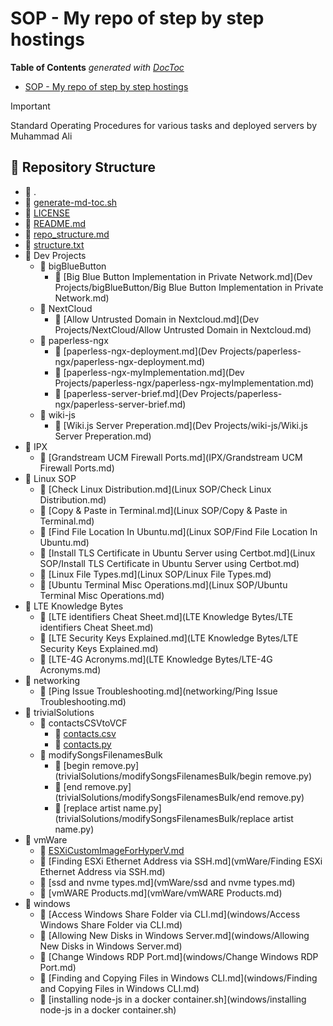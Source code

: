# SOP - My repo of step by step hostings

<!-- START doctoc generated TOC please keep comment here to allow auto update -->
<!-- DON'T EDIT THIS SECTION, INSTEAD RE-RUN doctoc TO UPDATE -->
**Table of Contents**  *generated with [DocToc](https://github.com/thlorenz/doctoc)*

- [SOP - My repo of step by step hostings](#sop---my-repo-of-step-by-step-hostings)

<!-- END doctoc generated TOC please keep comment here to allow auto update -->


> [!IMPORTANT]  
> Standard Operating Procedures for various tasks and deployed servers by Muhammad Ali


<!-- toc -->
## 📁 Repository Structure

  - 📁 .
  - 📄 [generate-md-toc.sh](generate-md-toc.sh)
  - 📄 [LICENSE](LICENSE)
  - 📄 [README.md](README.md)
  - 📄 [repo_structure.md](repo_structure.md)
  - 📄 [structure.txt](structure.txt)
  - 📁 Dev Projects
    - 📁 bigBlueButton
      - 📄 [Big Blue Button Implementation in Private Network.md](Dev Projects/bigBlueButton/Big Blue Button Implementation in Private Network.md)
    - 📁 NextCloud
      - 📄 [Allow Untrusted Domain in Nextcloud.md](Dev Projects/NextCloud/Allow Untrusted Domain in Nextcloud.md)
    - 📁 paperless-ngx
      - 📄 [paperless-ngx-deployment.md](Dev Projects/paperless-ngx/paperless-ngx-deployment.md)
      - 📄 [paperless-ngx-myImplementation.md](Dev Projects/paperless-ngx/paperless-ngx-myImplementation.md)
      - 📄 [paperless-server-brief.md](Dev Projects/paperless-ngx/paperless-server-brief.md)
    - 📁 wiki-js
      - 📄 [Wiki.js Server Preperation.md](Dev Projects/wiki-js/Wiki.js Server Preperation.md)
  - 📁 IPX
    - 📄 [Grandstream UCM Firewall Ports.md](IPX/Grandstream UCM Firewall Ports.md)
  - 📁 Linux SOP
    - 📄 [Check Linux Distribution.md](Linux SOP/Check Linux Distribution.md)
    - 📄 [Copy & Paste in Terminal.md](Linux SOP/Copy & Paste in Terminal.md)
    - 📄 [Find File Location In Ubuntu.md](Linux SOP/Find File Location In Ubuntu.md)
    - 📄 [Install TLS Certificate in Ubuntu Server using Certbot.md](Linux SOP/Install TLS Certificate in Ubuntu Server using Certbot.md)
    - 📄 [Linux File Types.md](Linux SOP/Linux File Types.md)
    - 📄 [Ubuntu Terminal Misc Operations.md](Linux SOP/Ubuntu Terminal Misc Operations.md)
  - 📁 LTE Knowledge Bytes
    - 📄 [LTE identifiers Cheat Sheet.md](LTE Knowledge Bytes/LTE identifiers Cheat Sheet.md)
    - 📄 [LTE Security Keys Explained.md](LTE Knowledge Bytes/LTE Security Keys Explained.md)
    - 📄 [LTE-4G Acronyms.md](LTE Knowledge Bytes/LTE-4G Acronyms.md)
  - 📁 networking
    - 📄 [Ping Issue Troubleshooting.md](networking/Ping Issue Troubleshooting.md)
  - 📁 trivialSolutions
    - 📁 contactsCSVtoVCF
      - 📄 [contacts.csv](trivialSolutions/contactsCSVtoVCF/contacts.csv)
      - 📄 [contacts.py](trivialSolutions/contactsCSVtoVCF/contacts.py)
    - 📁 modifySongsFilenamesBulk
      - 📄 [begin remove.py](trivialSolutions/modifySongsFilenamesBulk/begin remove.py)
      - 📄 [end remove.py](trivialSolutions/modifySongsFilenamesBulk/end remove.py)
      - 📄 [replace artist name.py](trivialSolutions/modifySongsFilenamesBulk/replace artist name.py)
  - 📁 vmWare
    - 📄 [ESXiCustomImageForHyperV.md](vmWare/ESXiCustomImageForHyperV.md)
    - 📄 [Finding ESXi Ethernet Address via SSH.md](vmWare/Finding ESXi Ethernet Address via SSH.md)
    - 📄 [ssd and nvme types.md](vmWare/ssd and nvme types.md)
    - 📄 [vmWARE Products.md](vmWare/vmWARE Products.md)
  - 📁 windows
    - 📄 [Access Windows Share Folder via CLI.md](windows/Access Windows Share Folder via CLI.md)
    - 📄 [Allowing New Disks in Windows Server.md](windows/Allowing New Disks in Windows Server.md)
    - 📄 [Change Windows RDP Port.md](windows/Change Windows RDP Port.md)
    - 📄 [Finding and Copying Files in Windows CLI.md](windows/Finding and Copying Files in Windows CLI.md)
    - 📄 [installing node-js in a docker container.sh](windows/installing node-js in a docker container.sh)
<!-- tocstop -->
